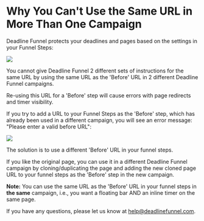 # Why You Can't Use the Same URL in More Than One Campaign

Deadline Funnel protects your deadlines and pages based on the settings in your Funnel Steps:

![](https://d33v4339jhl8k0.cloudfront.net/docs/assets/53974d6ce4b0c76107b109d1/images/5a85f8c12c7d3a4a41992be6/file-%20RSoEJnjI6i.png)

You cannot give Deadline Funnel 2 different sets of instructions for the same URL by using the same URL as the 'Before' URL in 2 different Deadline Funnel campaigns.

Re-using this URL for a 'Before' step will cause errors with page redirects and timer visibility.

If you try to add a URL to your Funnel Steps as the 'Before' step, which has already been used in a different campaign, you will see an error message: "Please enter a valid before URL":

![](https://d33v4339jhl8k0.cloudfront.net/docs/assets/53974d6ce4b0c76107b109d1/images/5a85f9940428634376d02ee8/file-%20tM3zFpyL63.png)

The solution is to use a different 'Before' URL in your funnel steps.

If you like the original page, you can use it in a different Deadline Funnel campaign by cloning/duplicating the page and adding the new cloned page URL to your funnel steps as the 'Before' step in the new campaign.

**Note:** You can use the same URL as the 'Before' URL in your funnel steps in **the same** campaign, i.e., you want a floating bar AND an inline timer on the same page.

If you have any questions, please let us know at [help@deadlinefunnel.com](mailto:mailto:help@deadlinefunnel.com).

